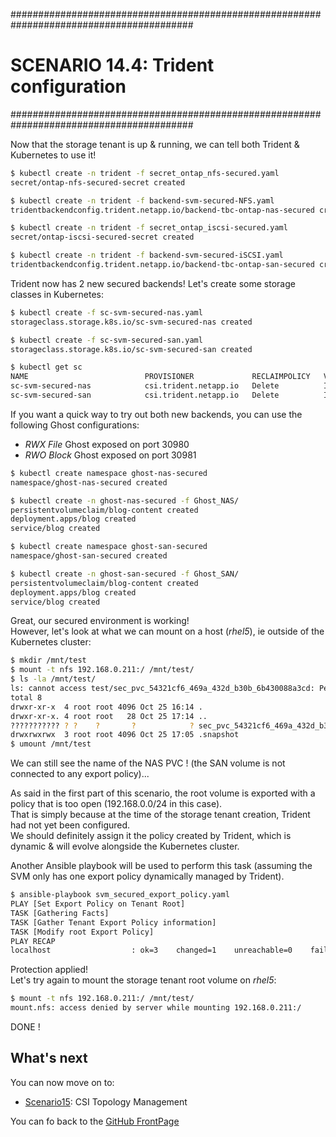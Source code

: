 #########################################################################################
# SCENARIO 14.4: Trident configuration
#########################################################################################  

Now that the storage tenant is up & running, we can tell both Trident & Kubernetes to use it!  

```bash
$ kubectl create -n trident -f secret_ontap_nfs-secured.yaml
secret/ontap-nfs-secured-secret created

$ kubectl create -n trident -f backend-svm-secured-NFS.yaml
tridentbackendconfig.trident.netapp.io/backend-tbc-ontap-nas-secured created

$ kubectl create -n trident -f secret_ontap_iscsi-secured.yaml
secret/ontap-iscsi-secured-secret created

$ kubectl create -n trident -f backend-svm-secured-iSCSI.yaml
tridentbackendconfig.trident.netapp.io/backend-tbc-ontap-san-secured created
```

Trident now has 2 new secured backends! Let's create some storage classes in Kubernetes:

```bash
$ kubectl create -f sc-svm-secured-nas.yaml
storageclass.storage.k8s.io/sc-svm-secured-nas created

$ kubectl create -f sc-svm-secured-san.yaml
storageclass.storage.k8s.io/sc-svm-secured-san created

$ kubectl get sc
NAME                          PROVISIONER             RECLAIMPOLICY   VOLUMEBINDINGMODE   ALLOWVOLUMEEXPANSION   AGE
sc-svm-secured-nas            csi.trident.netapp.io   Delete          Immediate           true                   39s
sc-svm-secured-san            csi.trident.netapp.io   Delete          Immediate           true                   31s
```

If you want a quick way to try out both new backends, you can use the following Ghost configurations:

- _RWX File_ Ghost exposed on port 30980
- _RWO Block_ Ghost exposed on port 30981

```bash
$ kubectl create namespace ghost-nas-secured
namespace/ghost-nas-secured created

$ kubectl create -n ghost-nas-secured -f Ghost_NAS/
persistentvolumeclaim/blog-content created
deployment.apps/blog created
service/blog created

$ kubectl create namespace ghost-san-secured
namespace/ghost-san-secured created

$ kubectl create -n ghost-san-secured -f Ghost_SAN/
persistentvolumeclaim/blog-content created
deployment.apps/blog created
service/blog created
```

Great, our secured environment is working!  
However, let's look at what we can mount on a host (_rhel5_), ie outside of the Kubernetes cluster:  

```bash
$ mkdir /mnt/test
$ mount -t nfs 192.168.0.211:/ /mnt/test/
$ ls -la /mnt/test/
ls: cannot access test/sec_pvc_54321cf6_469a_432d_b30b_6b430088a3cd: Permission denied
total 8
drwxr-xr-x  4 root root 4096 Oct 25 16:14 .
drwxr-xr-x. 4 root root   28 Oct 25 17:14 ..
??????????? ? ?    ?       ?            ? sec_pvc_54321cf6_469a_432d_b30b_6b430088a3cd
drwxrwxrwx  3 root root 4096 Oct 25 17:05 .snapshot
$ umount /mnt/test
```

We can still see the name of the NAS PVC ! (the SAN volume is not connected to any export policy)...  

As said in the first part of this scenario, the root volume is exported with a policy that is too open (192.168.0.0/24 in this case).  
That is simply because at the time of the storage tenant creation, Trident had not yet been configured.  
We should definitely assign it the policy created by Trident, which is dynamic & will evolve alongside the Kubernetes cluster.  

Another Ansible playbook will be used to perform this task (assuming the SVM only has one export policy dynamically managed by Trident).  

```bash
$ ansible-playbook svm_secured_export_policy.yaml
PLAY [Set Export Policy on Tenant Root]
TASK [Gathering Facts]
TASK [Gather Tenant Export Policy information]
TASK [Modify root Export Policy]
PLAY RECAP
localhost                  : ok=3    changed=1    unreachable=0    failed=0    skipped=0    rescued=0    ignored=0
```

Protection applied!  
Let's try again to mount the storage tenant root volume on _rhel5_:

```bash
$ mount -t nfs 192.168.0.211:/ /mnt/test/
mount.nfs: access denied by server while mounting 192.168.0.211:/
```

DONE !

## What's next

You can now move on to:

- [Scenario15](../../Scenario15): CSI Topology Management

You can fo back to the [GitHub FrontPage](https://github.com/YvosOnTheHub/LabNetApp)